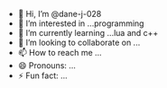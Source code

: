 - 👋 Hi, I’m @dane-j-028
- 👀 I’m interested in ...programming
- 🌱 I’m currently learning ...lua and c++
- 💞️ I’m looking to collaborate on ...
- 📫 How to reach me ...
- 😄 Pronouns: ...
- ⚡ Fun fact: ...

<!---
dane-j-028/dane-j-028 is a ✨ special ✨ repository because its `README.md` (this file) appears on your GitHub profile.
You can click the Preview link to take a look at your changes.
--->
